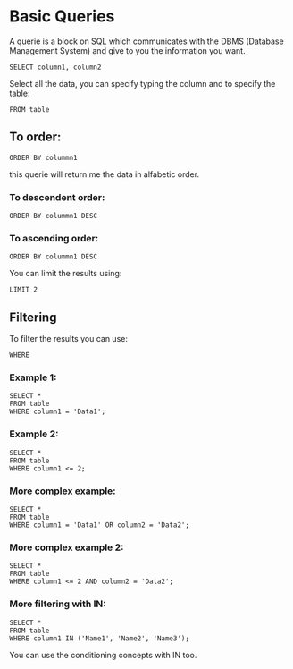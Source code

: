 # Basic Queries

A querie is a block on SQL which communicates with the DBMS (Database Management System) and give to you the information you want.

```
SELECT column1, column2
```
Select all the data, you can specify typing the column and to specify the table:
```
FROM table
```

## To order:
```
ORDER BY colummn1
```
this querie will return me the data in alfabetic order.

### To descendent order:
```
ORDER BY colummn1 DESC
```

### To ascending order:
```
ORDER BY colummn1 DESC
```

You can limit the results using:
```
LIMIT 2
```


## Filtering

To filter the results you can use:
```
WHERE
```

### Example 1:
```
SELECT *
FROM table
WHERE column1 = 'Data1';
```

### Example 2:
```
SELECT *
FROM table
WHERE column1 <= 2;
```

### More complex example:
```
SELECT *
FROM table
WHERE column1 = 'Data1' OR column2 = 'Data2';
```

### More complex example 2:
```
SELECT *
FROM table
WHERE column1 <= 2 AND column2 = 'Data2';
```

### More filtering with IN:
```
SELECT *
FROM table
WHERE column1 IN ('Name1', 'Name2', 'Name3');
```

You can use the conditioning concepts with IN too.